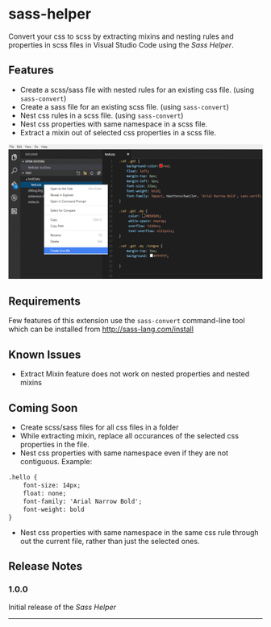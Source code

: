 # sass-helper

Convert your css to scss by extracting mixins and nesting rules and properties in scss files in Visual Studio Code using the *Sass Helper*.

## Features

- Create a scss/sass file with nested rules for an existing css file. (using `sass-convert`)
- Create a sass file for an existing scss file. (using `sass-convert`)
- Nest css rules in a scss file. (using `sass-convert`)
- Nest css properties with same namespace in a scss file.
- Extract a mixin out of selected css properties in a scss file.

![Sass Helper in Action](images/sass-helper.gif)

## Requirements
Few features of this extension use the `sass-convert` command-line tool which can be installed from http://sass-lang.com/install

## Known Issues

- Extract Mixin feature does not work on nested properties and nested mixins

## Coming Soon

- Create scss/sass files for all css files in a folder
- While extracting mixin, replace all occurances of the selected css properties in the file.
- Nest css properties with same namespace even if they are not contiguous. Example:
```
.hello {
    font-size: 14px;
    float: none;
    font-family: 'Arial Narrow Bold';
    font-weight: bold
} 
```
- Nest css properties with same namespace in the same css rule through out the current file, rather than just the selected ones.

## Release Notes

### 1.0.0

Initial release of the *Sass Helper*



-----------------------------------------------------------------------------------------------------------

